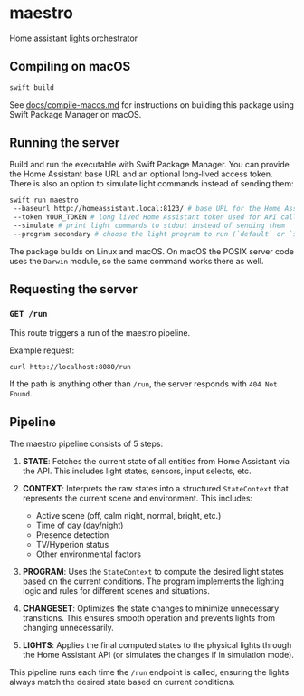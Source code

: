 # maestro
Home assistant lights orchestrator

## Compiling on macOS

```sh
swift build
```

See [docs/compile-macos.md](docs/compile-macos.md) for instructions on building
this package using Swift Package Manager on macOS.

## Running the server

Build and run the executable with Swift Package Manager. You can provide the
Home Assistant base URL and an optional long‑lived access token. There is also
an option to simulate light commands instead of sending them:

```sh
swift run maestro
 --baseurl http://homeassistant.local:8123/ # base URL for the Home Assistant instance. The default is `http://homeassistant.local:8123/`
 --token YOUR_TOKEN # long lived Home Assistant token used for API calls
 --simulate # print light commands to stdout instead of sending them
 --program secondary # choose the light program to run (`default` or `secondary`)
```

The package builds on Linux and macOS. On macOS the POSIX server code uses the
`Darwin` module, so the same command works there as well.

## Requesting the server

### `GET /run`

This route triggers a run of the maestro pipeline.

Example request:

```bash
curl http://localhost:8080/run
```

If the path is anything other than `/run`, the server responds with `404 Not
Found`.

## Pipeline

The maestro pipeline consists of 5 steps:

1. **STATE**: Fetches the current state of all entities from Home Assistant via the API. This includes light states, sensors, input selects, etc.

2. **CONTEXT**: Interprets the raw states into a structured `StateContext` that represents the current scene and environment. This includes:
   - Active scene (off, calm night, normal, bright, etc.)
   - Time of day (day/night)
   - Presence detection
   - TV/Hyperion status
   - Other environmental factors

3. **PROGRAM**: Uses the `StateContext` to compute the desired light states based on the current conditions. The program implements the lighting logic and rules for different scenes and situations.

4. **CHANGESET**: Optimizes the state changes to minimize unnecessary transitions. This ensures smooth operation and prevents lights from changing unnecessarily.

5. **LIGHTS**: Applies the final computed states to the physical lights through the Home Assistant API (or simulates the changes if in simulation mode).

This pipeline runs each time the `/run` endpoint is called, ensuring the lights always match the desired state based on current conditions.

